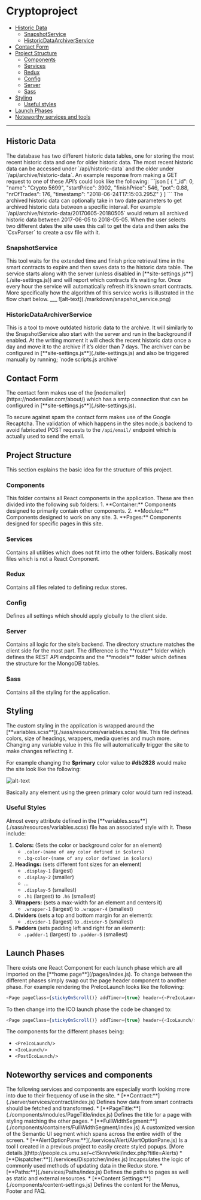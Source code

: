 # Cryptoproject

<ul>
    <li>
        <a href="#historic-data">Historic Data</a>
        <ul>
            <li>
                <a href="#snapshot-service">SnapshotService</a>
            </li>
            <li>
                <a href="#historic-data-archiver-service">HistoricDataArchiverService</a>
            </li>
        </ul>
    </li>
    <li>
        <a href="#contact-form">Contact Form</a>
    </li>
    <li>
        <a href="#project-structure">Project Structure</a>
        <ul>
            <li>
                <a href="#components">Components</a>
            </li>
            <li>
                <a href="#services">Services</a>
            </li>
            <li>
                <a href="#redux">Redux</a>
            </li>
            <li>
                <a href="#config">Config</a>
            </li>
            <li>
                <a href="#server">Server</a>
            </li>
            <li>
                <a href="#sass">Sass</a>
            </li>
        </ul>
    </li>
    <li>
        <a href="#styling">Styling</a>
        <ul>
            <li>
                <a href="#useful-styles">Useful styles</a>
            </li>
        </ul>
    </li>
    <li>
        <a href="#launch-phases">Launch Phases</a>
    </li>
    <li>
        <a href="#noteworthy-services-and-components">Noteworthy services and tools</a>
    </li>
</ul>

***

<h2 id="historic-data">Historic Data</h2>
The database has two different historic data tables, 
one for storing the most recent historic data and 
one for older historic data. The most recent historic 
data can be accessed under `/api/historic-data` and 
the older under `/api/archive/historic-data`. 
An example response from making a GET request 
to one of these API’s could look like the 
following:
```json
[
    {
        "_id": 0,
        "name": "Crypto 5699",
        "startPrice": 3902,
        "finishPrice": 546,
        "pot": 0.88,
        "nrOfTrades": 176,
        "timestamp": "2018-06-24T17:15:03.295Z"
    }
]
```
The archived historic data can optionally take in
two date parameters to get archived historic data
between a specific interval. For example
`/api/archive/historic-data/20170605-20180505` 
would return all archived historic data between 
2017-06-05 to 2018-05-05. When the user selects 
two different dates the site uses this call to 
get the data and then asks the `CsvParser` to 
create a csv file with it.

<h3 id="snapshot-service">SnapshotService</h3>
This tool waits for the extended time and finish 
price retrieval time in the smart contracts to 
expire and then saves data to the historic data 
table. The service starts along with the server 
(unless disabled in [**site-settings.js**](./site-settings.js)) and will 
report which contracts it’s waiting for. Once 
every hour the service will automatically refresh
it’s known smart contracts. More specifically 
how the algorithm of this service works is 
illustrated in the flow chart below.
___
![alt-text](./markdown/snapshot_service.png)

<h3 id="historic-data-archiver-service">HistoricDataArchiverService</h3>
This is a tool to move outdated historic data to 
the archive. It will similarly to the 
SnapshotService also start with the server and 
run in the background if enabled. At the writing 
moment it will check the recent historic data 
once a day and move it to the archive if it’s 
older than 7 days. The archiver can be configured 
in [**site-settings.js**](./site-settings.js) and 
also be triggered manually by running; 
`node scripts.js archive`

<h2 id="contact-form">Contact Form</h2>
The contact form makes use of the 
[nodemailer](https://nodemailer.com/about/) which
has a smtp connection that can be configured 
in [**site-settings.js**](./site-settings.js). 

To secure against spam the contact form makes use of the 
Google Recaptcha. The validation of which happens 
in the sites node.js backend to avoid fabricated 
POST requests to the `/api/email/` endpoint which 
is actually used to send the email.

<h2 id="project-structure">Project Structure</h2>
This section explains the basic idea for the 
structure of this project.

<h3 id="components">Components</h3>
This folder contains all React components in the 
application. These are then divided into the 
following sub folders:
1.	**Container:** Components designed to primarily contain other components.
2.	**Modules:** Components designed to work on any site.
3.	**Pages:** Components designed for specific pages in this site.

<h3 id="services">Services</h3>
Contains all utilities which does not fit into 
the other folders. Basically most files which 
is not a React Component.

<h3 id="redux">Redux</h3>
Contains all files related to defining redux stores.

<h3 id="config">Config</h3>
Defines all settings which should apply globally 
to the client side.

<h3 id="server">Server</h3>
Contains all logic for the site’s backend. The 
directory structure matches the client side for 
the most part. The difference is the **route**
folder which defines the REST API endpoints and 
the **models** folder which defines the structure 
for the MongoDB tables.

<h3 id="sass">Sass</h3>
Contains all the styling for the application.

<h2 id="styling">Styling</h2>
The custom styling in the application is wrapped 
around the [**variables.scss**](./sass/resources/variables.scss) file. This 
file defines colors, size of headings, wrappers, 
media queries and much more. Changing any variable
value in this file will automatically trigger the
site to make changes reflecting it. 

For example changing the **$primary** color value
to **#db2828** would make the site look like the 
following:

![alt-text](./markdown/color_change.png)

Basically any element using the green primary 
color would turn red instead.

<h3 id="useful-styles">Useful Styles</h3>
Almost every attribute defined in the [**variables.scss**](./sass/resources/variables.scss)
file has an associated style with it. These include:
<ol>
    <li>
        <strong>Colors:</strong> (Sets the color or background color for an element)
        <ul>
            <li><code>.color-(name of any color defined in $colors)</code></li>
            <li><code>.bg-color-(name of any color defined in $colors)	</code></li>
        </ul>
    </li>
    <li>
        <strong>Headings:</strong> (sets different font sizes for an element)
        <ul>
            <li><code>.display-1</code> (largest)</li>
            <li><code>.display-2</code> (smaller)</li>
            <li>…</li>
            <li><code>.display-5</code> (smallest)</li>
            <li><code>.h1</code> (largest) to <code>.h6</code> (smallest)</li>
        </ul>
    </li>
    <li>
        <strong>Wrappers:</strong> (sets a max-width for an element and centers it)
        <ul>
            <li><code>.wrapper-1</code> (largest) to <code>.wrapper-4</code> (smallest)</li>
        </ul>
    </li>
    <li>
        <strong>Dividers</strong> (sets a top and bottom margin for an element):
        <ul>
            <li><code>.divider-1</code> (largest) to <code>.divider-5</code> (smallest)</li>
        </ul>
    </li>
    <li>
        <strong>Padders</strong> (sets padding left and right for an element):
        <ul>
            <li><code>.padder-1</code> (largest) to <code>.padder-5</code> (smallest)</li>
        </ul>
    </li>
</ol>

<h2 id="launch-phases">Launch Phases</h2>
There exists one React Component for each launch 
phase which are all imported on the 
[**home page**](/pages/index.js). To change
between the different phases simply swap out the
page header component to another phase. For example 
rendering the PreIcoLaunch looks like the following: 

```typescript jsx
<Page pageClass={stickyOnScroll()} addTimer={true} header={<PreIcoLaunch/>}>
```

To then change into the ICO launch phase the code 
be changed to:
```typescript jsx
<Page pageClass={stickyOnScroll()} addTimer={true} header={<IcoLaunch/>}>
```

The components for the different phases being:
* `<PreIcoLaunch/>`
* `<IcoLaunch/>`
* `<PostIcoLaunch/>`

<h2 id="noteworthy-services-and-components">Noteworthy services and components</h2>
The following services and components are 
especially worth looking more into due to their 
frequency of use in the site.
* [**Contract:**](./server/services/contract/index.js)
Defines how data from smart contracts should be fetched and transformed.
* [**PageTitle:**](./components/modules/PageTitle/index.js)
Defines the title for a page with styling matching
the other pages.
* [**FullWidthSegment:**](./components/containers/FullWidthSegment/index.js)
A customized version of the Semantic UI segment which
spans across the entire width of the screen.
* [**AlertOptionPane:**](./services/Alert/AlertOptionPane.js)
Is a tool I created in a previous project to 
easily create styled popups. 
[More details.](http://people.cs.umu.se/~c15knn/wiki/index.php?title=Alerts)
* [**Dispatcher:**](./services/Dispatcher/index.js)
Incapsulates the logic of commonly used methods of updating data in the Redux store.
* [**Paths:**](./services/Paths/index.js)
Defines the paths to pages as well as static and external resources.
* [**Content Settings:**](./components/content-settings.js)
Defines the content for the Menus, Footer and FAQ.